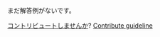 
まだ解答例がないです。

[コントリビュートしませんか](https://github.com/BFEdev/BFE.dev-solutions/blob/main/problem/implement-string-prototype-trim_ja.md)?  [Contribute guideline](https://github.com/BFEdev/BFE.dev-solutions#how-to-contribute)
